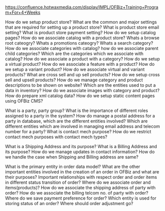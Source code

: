 https://confluence.hotwaxmedia.com/display/IMPL/OFBiz+Training+Program+For+4+Weeks


How do we setup product store?
What are the common and major settings that are required for setting up a product store?
What is product store email setting?
What is product store payment setting?
How do we setup catalog pages?
How do we associate catalog with a product store?
Whats a browse root cateogry?
Whats a promotions cateogry?
Whats a search category?
How do we associate categories with catalog?
how do we associate parent child categories?
Which are the categories which we associate with catalog?
How do we associate a product with a category?
How do we setup a virtual product?
How do we associate a feature with a product?
How do we setup a variant product?
How do we associate virtual and variant products?
What are cross sell and up sell products?
How do we setup cross sell and upsell products?
How do we manage category and product descriptions to be shown on website?
Which are the entities used to put a data in inventory?
How do we associate images with category and product?
How do prepare xml catalog data?
How do we setup static content pages using OFBiz CMS?



What is a party, party group?
What is the importance of different roles assigned to a party in the system?
How do manage a postal address for a party in database, which are the different entities involved?
Which are different entities which are involved in managing email address and telecom number for a party?
What is contact mech purpose?
How do we restrict contact mech purposes with contact mech types?

What is a Shipping Address and its purpose?
What is a Billing Address and its purpose?
How do we manage updates in contact information?
How do we handle the case when Shipping and Billing address are same?


What is the primary entity in order data model?
What are the other important entities involved in the creation of an order in OFBiz and what are their purposes?
Important relationships with respect order and order items in different status transition of order?
Where do we associate order and items(products)?
How do we associate the shipping address of party with order?
How do we associate the billing telcom no. of party with order?
Where do we save payment preference for order?
Which entity is used for storing status of an order?
Where should order adjustment go?

